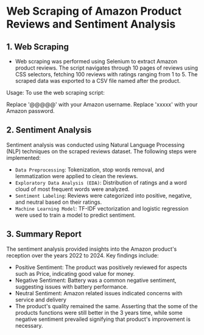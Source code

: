 # Web Scraping of Amazon Product Reviews and Sentiment Analysis

## 1. Web Scraping
- Web scraping was performed using Selenium to extract Amazon product reviews. The script navigates through 10 pages of reviews using CSS selectors, fetching 100 reviews with ratings ranging from 1 to 5. The scraped data was exported to a CSV file named after the product.

Usage:
To use the web scraping script:

Replace '@@@@@' with your Amazon username.
Replace 'xxxxx' with your Amazon password.

## 2. Sentiment Analysis
Sentiment analysis was conducted using Natural Language Processing (NLP) techniques on the scraped reviews dataset. The following steps were implemented:

- `Data Preprocessing`: Tokenization, stop words removal, and lemmatization were applied to clean the reviews.
- `Exploratory Data Analysis (EDA)`: Distribution of ratings and a word cloud of most frequent words were analyzed.
- `Sentiment Labeling`: Reviews were categorized into positive, negative, and neutral based on their ratings.
- `Machine Learning Model`: TF-IDF vectorization and logistic regression were used to train a model to predict sentiment.

## 3. Summary Report
The sentiment analysis provided insights into the Amazon product's reception over the years 2022 to 2024. Key findings include:

- Positive Sentiment: The product was positively reviewed for aspects such as Price, indicating good value for money.
- Negative Sentiment: Battery was a common negative sentiment, suggesting issues with battery performance.
- Neutral Sentiment: Amazon related issues indicated concerns with service and delivery
- The product's quality remained the same. Asserting that the some of the products functions were still better in the 3 years time, while some negative sentiment prevailed signifying that product's improvement is necessary.


 
